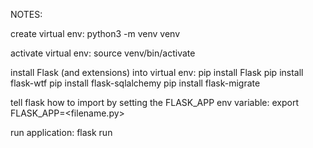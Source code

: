NOTES:

create virtual env:
    python3 -m venv venv


activate virtual env:
    source venv/bin/activate

install Flask (and extensions) into virtual env:
    pip install Flask
    pip install flask-wtf
    pip install flask-sqlalchemy
    pip install flask-migrate

tell flask how to import by setting the FLASK_APP env variable:
    export FLASK_APP=<filename.py>

run application:
    flask run